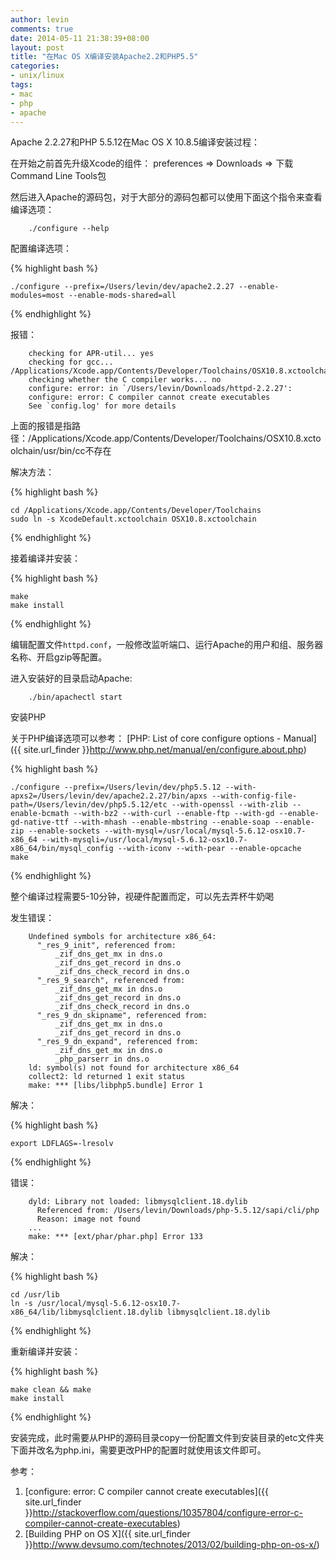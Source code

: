 ```yaml
---
author: levin
comments: true
date: 2014-05-11 21:38:39+08:00
layout: post
title: "在Mac OS X编译安装Apache2.2和PHP5.5"
categories:
- unix/linux
tags:
- mac
- php
- apache
---
```


Apache 2.2.27和PHP 5.5.12在Mac OS X 10.8.5编译安装过程：<!-- more -->

在开始之前首先升级Xcode的组件：
preferences => Downloads => 下载Command Line Tools包

然后进入Apache的源码包，对于大部分的源码包都可以使用下面这个指令来查看编译选项：

        ./configure --help

配置编译选项：

{% highlight bash %}

    ./configure --prefix=/Users/levin/dev/apache2.2.27 --enable-modules=most --enable-mods-shared=all

{% endhighlight %}

报错：

        checking for APR-util... yes
        checking for gcc... /Applications/Xcode.app/Contents/Developer/Toolchains/OSX10.8.xctoolchain/usr/bin/cc
        checking whether the C compiler works... no
        configure: error: in `/Users/levin/Downloads/httpd-2.2.27':
        configure: error: C compiler cannot create executables
        See `config.log' for more details

上面的报错是指路径：/Applications/Xcode.app/Contents/Developer/Toolchains/OSX10.8.xctoolchain/usr/bin/cc不存在

解决方法：

{% highlight bash %}

    cd /Applications/Xcode.app/Contents/Developer/Toolchains
    sudo ln -s XcodeDefault.xctoolchain OSX10.8.xctoolchain

{% endhighlight %}

接着编译并安装：

{% highlight bash %}

    make
    make install

{% endhighlight %}

编辑配置文件`httpd.conf`，一般修改监听端口、运行Apache的用户和组、服务器名称、开启gzip等配置。

进入安装好的目录启动Apache:

        ./bin/apachectl start

安装PHP

关于PHP编译选项可以参考：
[PHP: List of core configure options - Manual]({{ site.url_finder }}http://www.php.net/manual/en/configure.about.php)

{% highlight bash %}

    ./configure --prefix=/Users/levin/dev/php5.5.12 --with-apxs2=/Users/levin/dev/apache2.2.27/bin/apxs --with-config-file-path=/Users/levin/dev/php5.5.12/etc --with-openssl --with-zlib --enable-bcmath --with-bz2 --with-curl --enable-ftp --with-gd --enable-gd-native-ttf --with-mhash --enable-mbstring --enable-soap --enable-zip --enable-sockets --with-mysql=/usr/local/mysql-5.6.12-osx10.7-x86_64 --with-mysqli=/usr/local/mysql-5.6.12-osx10.7-x86_64/bin/mysql_config --with-iconv --with-pear --enable-opcache
    make

{% endhighlight %}

整个编译过程需要5-10分钟，视硬件配置而定，可以先去弄杯牛奶喝

发生错误：

        Undefined symbols for architecture x86_64:
          "_res_9_init", referenced from:
              _zif_dns_get_mx in dns.o
              _zif_dns_get_record in dns.o
              _zif_dns_check_record in dns.o
          "_res_9_search", referenced from:
              _zif_dns_get_mx in dns.o
              _zif_dns_get_record in dns.o
              _zif_dns_check_record in dns.o
          "_res_9_dn_skipname", referenced from:
              _zif_dns_get_mx in dns.o
              _zif_dns_get_record in dns.o
          "_res_9_dn_expand", referenced from:
              _zif_dns_get_mx in dns.o
              _php_parserr in dns.o
        ld: symbol(s) not found for architecture x86_64
        collect2: ld returned 1 exit status
        make: *** [libs/libphp5.bundle] Error 1

解决：

{% highlight bash %}

    export LDFLAGS=-lresolv

{% endhighlight %}

错误：

        dyld: Library not loaded: libmysqlclient.18.dylib
          Referenced from: /Users/levin/Downloads/php-5.5.12/sapi/cli/php
          Reason: image not found
        ...
        make: *** [ext/phar/phar.php] Error 133

解决：

{% highlight bash %}

    cd /usr/lib
    ln -s /usr/local/mysql-5.6.12-osx10.7-x86_64/lib/libmysqlclient.18.dylib libmysqlclient.18.dylib

{% endhighlight %}

重新编译并安装：

{% highlight bash %}

    make clean && make
    make install

{% endhighlight %}

安装完成，此时需要从PHP的源码目录copy一份配置文件到安装目录的etc文件夹下面并改名为php.ini，需要更改PHP的配置时就使用该文件即可。

参考：

1. [configure: error: C compiler cannot create executables]({{ site.url_finder }}http://stackoverflow.com/questions/10357804/configure-error-c-compiler-cannot-create-executables)
2. [Building PHP on OS X]({{ site.url_finder }}http://www.devsumo.com/technotes/2013/02/building-php-on-os-x/)

